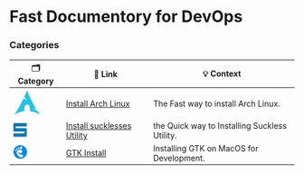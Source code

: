 # Fast Documentory for DevOps


### Categories
🗂️ Category | 🔗 Link | 💡 Context
| - | - | -
![ArchLinux](/pics/categories/ArchLinux.svg) | [Install Arch Linux](https://github.com/lashkaryrad/Documentation/blob/main/md/install_archlinux.md) | The Fast way to install Arch Linux.
![Suckless](/pics/categories/Suckless.png) | [Install sucklesses Utility](https://github.com/lashkaryrad/Documentation/blob/main/md/installing_suckless_utils.md) | the Quick way to Installing Suckless Utility.
![Gnome](/pics/categories/Gnome.png) | [GTK Install](https://github.com/lashkaryrad/Documentation/blob/main/md/installing_gtk3_on_mac.md) | Installing GTK on MacOS for Development.
